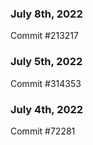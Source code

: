 ### July 8th, 2022

Commit #213217

### July 5th, 2022

Commit #314353


### July 4th, 2022

Commit #72281
